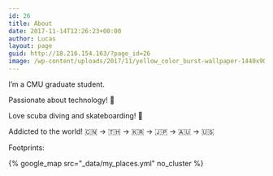 ```yaml
---
id: 26
title: About
date: 2017-11-14T12:26:23+00:00
author: Lucas
layout: page
guid: http://18.216.154.163/?page_id=26
image: /wp-content/uploads/2017/11/yellow_color_burst-wallpaper-1440x900.jpg
---
```

I&#8217;m a CMU graduate student.

Passionate about technology! 🤖

Love scuba diving and skateboarding! 🐙

Addicted to the world! 🇨🇳 -> 🇹🇭 -> 🇰🇷 -> 🇯🇵 -> 🇦🇺 -> 🇺🇸

Footprints:

{% google_map 
   src="_data/my_places.yml" no_cluster %}